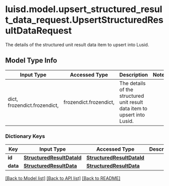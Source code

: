 # luisd.model.upsert_structured_result_data_request.UpsertStructuredResultDataRequest

The details of the structured unit result data item to upsert into Lusid.

## Model Type Info
Input Type | Accessed Type | Description | Notes
------------ | ------------- | ------------- | -------------
dict, frozendict.frozendict,  | frozendict.frozendict,  | The details of the structured unit result data item to upsert into Lusid. | 

### Dictionary Keys
Key | Input Type | Accessed Type | Description | Notes
------------ | ------------- | ------------- | ------------- | -------------
**id** | [**StructuredResultDataId**](StructuredResultDataId.md) | [**StructuredResultDataId**](StructuredResultDataId.md) |  | 
**data** | [**StructuredResultData**](StructuredResultData.md) | [**StructuredResultData**](StructuredResultData.md) |  | [optional] 

[[Back to Model list]](../../README.md#documentation-for-models) [[Back to API list]](../../README.md#documentation-for-api-endpoints) [[Back to README]](../../README.md)

